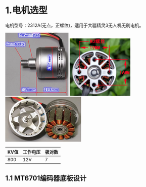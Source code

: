 # 1.电机选型

电机型号：2312A(无点，正螺纹)，适用于大疆精灵3无人机无刷电机。

<img src="1.pictures/2312A无刷电机尺寸1.png" style="zoom: 50%;" /> <img src="1.pictures/2312A无刷电机底部螺丝定位.png" style="zoom: 48%;" /> <img src="1.pictures/2312A无刷电机内部结构.png" style="zoom: 60%;" /> 

| KV值 | 工作电压 | 极对数 |
| ---- | -------- | ------ |
| 800  | 12V      | 7      |



## 1.1 MT6701编码器底板设计

